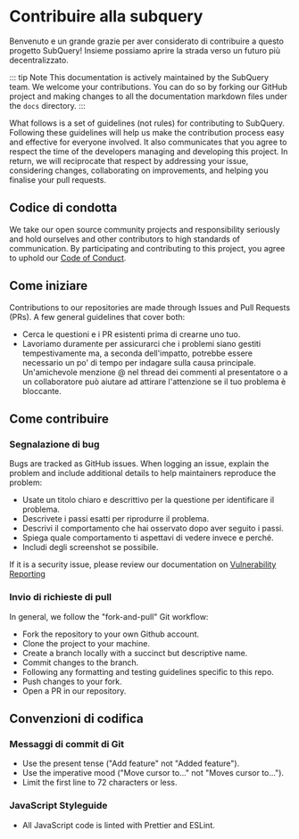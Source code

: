 # Contribuire alla subquery

Benvenuto e un grande grazie per aver considerato di contribuire a questo progetto SubQuery! Insieme possiamo aprire la strada verso un futuro più decentralizzato.

::: tip Note This documentation is actively maintained by the SubQuery team. We welcome your contributions. You can do so by forking our GitHub project and making changes to all the documentation markdown files under the `docs` directory. :::

What follows is a set of guidelines (not rules) for contributing to SubQuery. Following these guidelines will help us make the contribution process easy and effective for everyone involved. It also communicates that you agree to respect the time of the developers managing and developing this project. In return, we will reciprocate that respect by addressing your issue, considering changes, collaborating on improvements, and helping you finalise your pull requests.

## Codice di condotta

We take our open source community projects and responsibility seriously and hold ourselves and other contributors to high standards of communication. By participating and contributing to this project, you agree to uphold our [Code of Conduct](https://github.com/subquery/subql/blob/main/CODE_OF_CONDUCT.md).

## Come iniziare

Contributions to our repositories are made through Issues and Pull Requests (PRs). A few general guidelines that cover both:

- Cerca le questioni e i PR esistenti prima di crearne uno tuo.
- Lavoriamo duramente per assicurarci che i problemi siano gestiti tempestivamente ma, a seconda dell'impatto, potrebbe essere necessario un po' di tempo per indagare sulla causa principale. Un'amichevole menzione @ nel thread dei commenti al presentatore o a un collaboratore può aiutare ad attirare l'attenzione se il tuo problema è bloccante.

## Come contribuire

### Segnalazione di bug

Bugs are tracked as GitHub issues. When logging an issue, explain the problem and include additional details to help maintainers reproduce the problem:

- Usate un titolo chiaro e descrittivo per la questione per identificare il problema.
- Descrivete i passi esatti per riprodurre il problema.
- Descrivi il comportamento che hai osservato dopo aver seguito i passi.
- Spiega quale comportamento ti aspettavi di vedere invece e perché.
- Includi degli screenshot se possibile.

If it is a security issue, please review our documentation on [Vulnerability Reporting](./vulnerability-reporting.md)

### Invio di richieste di pull

In general, we follow the "fork-and-pull" Git workflow:

- Fork the repository to your own Github account.
- Clone the project to your machine.
- Create a branch locally with a succinct but descriptive name.
- Commit changes to the branch.
- Following any formatting and testing guidelines specific to this repo.
- Push changes to your fork.
- Open a PR in our repository.

## Convenzioni di codifica

### Messaggi di commit di Git

- Use the present tense ("Add feature" not "Added feature").
- Use the imperative mood ("Move cursor to..." not "Moves cursor to...").
- Limit the first line to 72 characters or less.

### JavaScript Styleguide

- All JavaScript code is linted with Prettier and ESLint.
